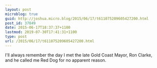 ```yaml
---
layout: post
microblog: true
guid: http://joshua.micro.blog/2015/06/17/t611075209605427200.html
post_id: 37849
date: 2015-06-17T18:37:37+1100
lastmod: 2019-07-30T17:41:31+1100
type: post
url: /2015/06/17/t611075209605427200.html
---
```

I'll always remember the day I met the late Gold Coast Mayor, Ron Clarke, and he called me Red Dog for no apparent reason.
